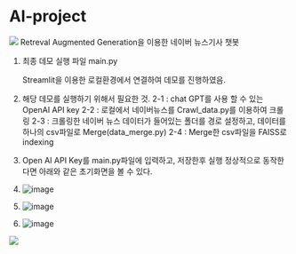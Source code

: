 # AI-project
<img src="https://capsule-render.vercel.app/api?type=wave&color=BDBDC8&height=150&section=header&text=RAG를 이용한 뉴스기사 챗봇&fontSize=20" />
Retreval Augmented Generation을 이용한 네이버 뉴스기사 챗봇

1. 최종 데모 실행 파일 main.py

   Streamlit을 이용한 로컬환경에서 연결하여 데모를 진행하였음.

2. 해당 데모를 실행하기 위해서 필요한 것.
   2-1 : chat GPT를 사용 할 수 있는 OpenAI API key
   2-2 : 로컬에서 네이버뉴스를 Crawl_data.py를 이용하여 크롤링
   2-3 : 크롤링한 네이버 뉴스 데이터가 들어있는 폴더를 경로 설정하고, 데이터를 하나의 csv파일로 Merge(data_merge.py)
   2-4 : Merge한 csv파일을 FAISS로 indexing

3. Open AI API Key를 main.py파일에 입력하고, 저장한후 실행 정상적으로 동작한다면 아래와 같은 초기화면을 볼 수 있다.
4. ![image](https://github.com/MyungKyuKim/AI-project/assets/71568851/4788084c-43dc-4094-8399-c774073f3052)
5. ![image](https://github.com/MyungKyuKim/AI-project/assets/71568851/30ed412e-137f-4e13-8de3-b45c3453be9f)
6. ![image](https://github.com/MyungKyuKim/AI-project/assets/71568851/a4085fe3-8eb2-4b6e-8883-81d945b14c5b)



  
<img src="https://capsule-render.vercel.app/api?type=wave&color=BDBDC8&height=150&section=footer&text=RAG를 이용한 뉴스기사 챗봇&fontSize=20" />
